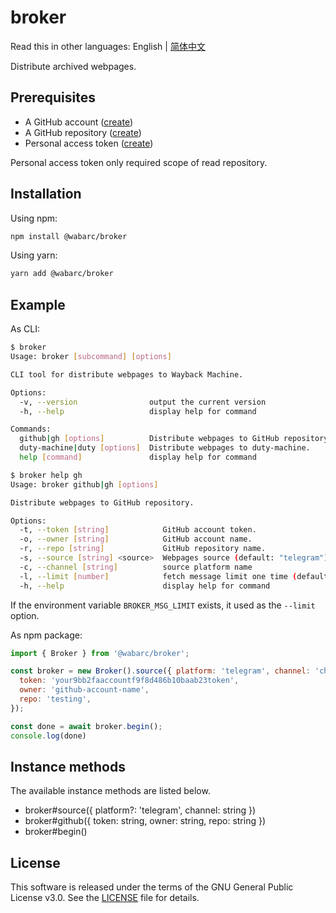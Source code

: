# broker

Read this in other languages: English | [简体中文](./README_zh-CN.md)

Distribute archived webpages.

## Prerequisites

- A GitHub account ([create](https://github.com/join))
- A GitHub repository ([create](https://github.com/new))
- Personal access token ([create](https://github.com/settings/tokens/new))

Personal access token only required scope of read repository.

## Installation

Using npm:

```bash
npm install @wabarc/broker
```

Using yarn:

```bash
yarn add @wabarc/broker
```

## Example

As CLI:

```bash
$ broker
Usage: broker [subcommand] [options]

CLI tool for distribute webpages to Wayback Machine.

Options:
  -v, --version                output the current version
  -h, --help                   display help for command

Commands:
  github|gh [options]          Distribute webpages to GitHub repository.
  duty-machine|duty [options]  Distribute webpages to duty-machine.
  help [command]               display help for command

$ broker help gh
Usage: broker github|gh [options]

Distribute webpages to GitHub repository.

Options:
  -t, --token [string]            GitHub account token.
  -o, --owner [string]            GitHub account name.
  -r, --repo [string]             GitHub repository name.
  -s, --source [string] <source>  Webpages source (default: "telegram")
  -c, --channel [string]          source platform name
  -l, --limit [number]            fetch message limit one time (default: 25)
  -h, --help                      display help for command
```

If the environment variable `BROKER_MSG_LIMIT` exists, it used as the `--limit` option.

As npm package:

```javascript
import { Broker } from '@wabarc/broker';

const broker = new Broker().source({ platform: 'telegram', channel: 'channel-name' }).github({
  token: 'your9bb2faaccountf9f8d486b10baab23token',
  owner: 'github-account-name',
  repo: 'testing',
});

const done = await broker.begin();
console.log(done)
```

## Instance methods

The available instance methods are listed below.

- broker#source({ platform?: 'telegram', channel: string })
- broker#github({ token: string, owner: string, repo: string })
- broker#begin()

## License

This software is released under the terms of the GNU General Public License v3.0. See the [LICENSE](https://github.com/wabarc/broker/blob/main/LICENSE) file for details.
